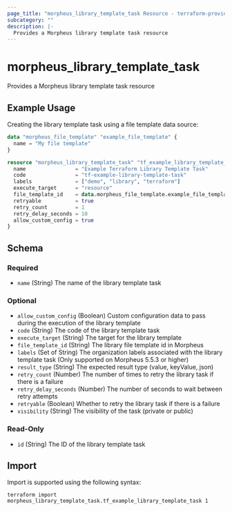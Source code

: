 ```yaml
---
page_title: "morpheus_library_template_task Resource - terraform-provider-morpheus"
subcategory: ""
description: |-
  Provides a Morpheus library template task resource
---
```


# morpheus_library_template_task

Provides a Morpheus library template task resource

## Example Usage

Creating the library template task using a file template data source:

```terraform
data "morpheus_file_template" "example_file_template" {
  name = "My file template"
}

resource "morpheus_library_template_task" "tf_example_library_template_task" {
  name                = "Example Terraform Library Template Task"
  code                = "tf-example-library-template-task"
  labels              = ["demo", "library", "terraform"]
  execute_target      = "resource"
  file_template_id    = data.morpheus_file_template.example_file_template.id
  retryable           = true
  retry_count         = 1
  retry_delay_seconds = 10
  allow_custom_config = true
}
```

<!-- schema generated by tfplugindocs -->
## Schema

### Required

- `name` (String) The name of the library template task

### Optional

- `allow_custom_config` (Boolean) Custom configuration data to pass during the execution of the library template
- `code` (String) The code of the library template task
- `execute_target` (String) The target for the library template
- `file_template_id` (String) The library file template id in Morpheus
- `labels` (Set of String) The organization labels associated with the library template task (Only supported on Morpheus 5.5.3 or higher)
- `result_type` (String) The expected result type (value, keyValue, json)
- `retry_count` (Number) The number of times to retry the library task if there is a failure
- `retry_delay_seconds` (Number) The number of seconds to wait between retry attempts
- `retryable` (Boolean) Whether to retry the library task if there is a failure
- `visibility` (String) The visibility of the task (private or public)

### Read-Only

- `id` (String) The ID of the library template task

## Import

Import is supported using the following syntax:

```shell
terraform import morpheus_library_template_task.tf_example_library_template_task 1
```
